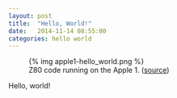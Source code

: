 ```yaml
---
layout: post
title:  "Hello, World!"
date:   2014-11-14 08:55:00
categories: hello world
---
```


<figure>
  {% img apple1-hello_world.png %}
  <figcaption>Z80 code running on the Apple 1. (<a href="http://z80dave.blogspot.com/2012/08/36-apple-1-hello-world.html">source</a>)</figcaption>
</figure>

Hello, world!